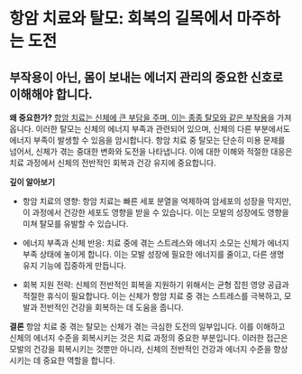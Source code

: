 ﻿

# 항암 치료와 탈모: 회복의 길목에서 마주하는 도전

## 부작용이 아닌, 몸이 보내는 에너지 관리의 중요한 신호로 이해해야 합니다.

**왜 중요한가?** 
[항암 치료는 신체에 큰 부담을 주며, 이는 종종 탈모와 같은 부작용](https://frontier-three.vercel.app/kr/m04/m0401/m040106/m04010601)을 가져옵니다. 이러한 탈모는 신체의 에너지 부족과 관련되어 있으며, 신체의 다른 부분에서도 에너지 부족이 발생할 수 있음을 암시합니다. 항암 치료 중 탈모는 단순히 미용 문제를 넘어서, 신체가 겪는 중대한 변화와 도전을 나타냅니다. 이에 대한 이해와 적절한 대응은 치료 과정에서 신체의 전반적인 회복과 건강 유지에 중요합니다. 

**깊이 알아보기** 

- 항암 치료의 영향: 항암 치료는 빠른 세포 분열을 억제하여 암세포의 성장을 막지만, 이 과정에서 건강한 세포도 영향을 받을 수 있습니다. 이는 모발의 성장에도 영향을 미쳐 탈모를 유발할 수 있습니다. 

- 에너지 부족과 신체 반응: 치료 중에 겪는 스트레스와 에너지 소모는 신체가 에너지 부족 상태에 놓이게 합니다. 이는 모발 성장에 필요한 에너지를 줄이고, 다른 생명 유지 기능에 집중하게 만듭니다. 

- 회복 지원 전략: 신체의 전반적인 회복을 지원하기 위해서는 균형 잡힌 영양 공급과 적절한 휴식이 필요합니다. 이는 신체가 항암 치료 중 겪는 스트레스를 극복하고, 모발과 전반적인 건강을 회복하는 데 도움을 줍니다. 

**결론**
항암 치료 중 겪는 탈모는 신체가 겪는 극심한 도전의 일부입니다. 이를 이해하고 신체의 에너지 수준을 회복시키는 것은 치료 과정의 중요한 부분입니다. 이러한 접근은 모발의 건강을 회복시키는 것뿐만 아니라, 신체의 전반적인 건강과 에너지 수준을 향상시키는 데 중요한 역할을 합니다.

